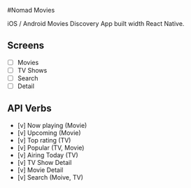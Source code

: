 #Nomad Movies

iOS / Android Movies Discovery App built
width React Native.

## Screens

- [ ] Movies
- [ ] TV Shows
- [ ] Search
- [ ] Detail

## API Verbs

- [v] Now playing (Movie)
- [v] Upcoming (Movie)
- [v] Top rating (TV)
- [v] Popular (TV, Movie)
- [v] Airing Today (TV)
- [v] TV Show Detail
- [v] Movie Detail
- [v] Search (Moive, TV)
